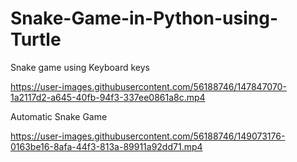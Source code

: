 # Snake-Game-in-Python-using-Turtle

Snake game using Keyboard keys

https://user-images.githubusercontent.com/56188746/147847070-1a2117d2-a645-40fb-94f3-337ee0861a8c.mp4


Automatic Snake Game

https://user-images.githubusercontent.com/56188746/149073176-0163be16-8afa-44f3-813a-89911a92dd71.mp4


